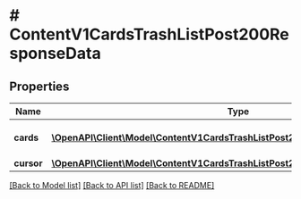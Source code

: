 # # ContentV1CardsTrashListPost200ResponseData

## Properties

Name | Type | Description | Notes
------------ | ------------- | ------------- | -------------
**cards** | [**\OpenAPI\Client\Model\ContentV1CardsTrashListPost200ResponseDataCardsInner[]**](ContentV1CardsTrashListPost200ResponseDataCardsInner.md) | Список запрашиваемых КТ | [optional]
**cursor** | [**\OpenAPI\Client\Model\ContentV1CardsTrashListPost200ResponseDataCursor**](ContentV1CardsTrashListPost200ResponseDataCursor.md) |  | [optional]

[[Back to Model list]](../../README.md#models) [[Back to API list]](../../README.md#endpoints) [[Back to README]](../../README.md)
